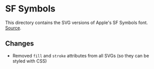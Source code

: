 # SF Symbols

This directory contains the SVG versions of Apple's SF Symbols font. [Source](https://github.com/brendanballon/sfsymbols-svg/tree/master/symbols).

## Changes

- Removed `fill` and `stroke` attributes from all SVGs (so they can be styled with CSS)
